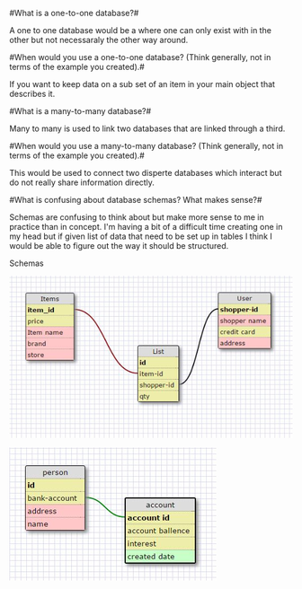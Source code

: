 #What is a one-to-one database?#

A one to one database would be a where one can only exist with in the other but not necessaraly the other way around.

#When would you use a one-to-one database? (Think generally, not in terms of the example you created).#

If you want to keep data on a sub set of an item in your main object that describes it.

#What is a many-to-many database?#

Many to many is used to link two databases that are linked through a third.

#When would you use a many-to-many database? (Think generally, not in terms of the example you created).#

This would be used to connect two disperte databases which interact but do not really share information directly.

#What is confusing about database schemas? What makes sense?#

Schemas are confusing to think about but make more sense to me in practice than in concept.  I'm having a 
bit of a difficult time creating one in my head but if given list of data that need to be set up in tables 
I think I would be able to figure out the way it should be structured.

Schemas

![alt text](imgs/many2many.JPG "M2M schema 8.5")


![alt text](imgs/one2one.JPG "O2O schema 8.5")
